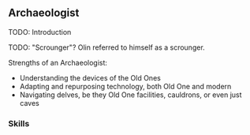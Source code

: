 ## Archaeologist

TODO: Introduction

TODO: "Scrounger"?  Olin referred to himself as a scrounger.

Strengths of an Archaeologist:

* Understanding the devices of the Old Ones
* Adapting and repurposing technology, both Old One and modern
* Navigating delves, be they Old One facilities, cauldrons, or even just caves

### Skills

